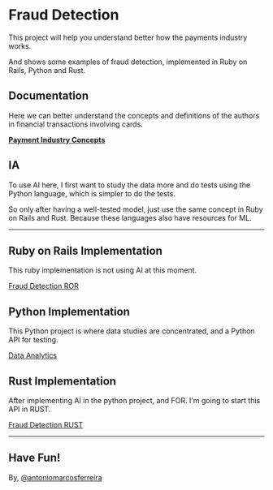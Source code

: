 # Fraud Detection

This project will help you understand better how the payments industry works.

And shows some examples of fraud detection, implemented in Ruby on Rails, Python and Rust.

## Documentation

Here we can better understand the concepts and definitions of the authors in financial transactions involving cards.


**[Payment Industry Concepts](docs/README.md)**


## IA


To use AI here, I first want to study the data more and do tests using the Python language, which is simpler to do the tests.

So only after having a well-tested model, just use the same concept in Ruby on Rails and Rust. Because these languages ​​also have resources for ML.

---

## Ruby on Rails Implementation
This ruby ​​implementation is not using AI at this moment.

[Fraud Detection ROR](fraud_detection_ror/README.md)

## Python Implementation
This Python project is where data studies are concentrated, and a Python API for testing.

[Data Analytics](data_analytics_python/readme.md)

## Rust Implementation
After implementing AI in the python project, and FOR. I'm going to start this API in RUST.

[Fraud Detection RUST](fraud_detection_rust/readme.md)

 

---



Have Fun!
 ---

 By, 
 [@antoniomarcosferreira](https://www.linkedin.com/in/antonio-marcos-ferreira/)